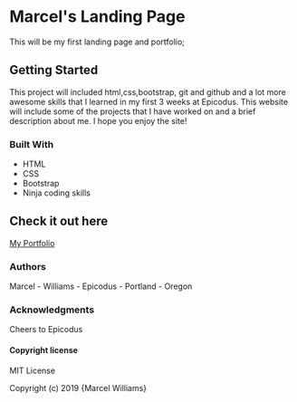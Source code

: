 
# Marcel's Landing Page

This will be my first landing page and portfolio;

## Getting Started

This project will included html,css,bootstrap, git and github and a lot more awesome skills that I learned in my first 3 weeks at Epicodus. This website will include some of the projects that I have worked on and a  brief description about me. I hope you enjoy the site!


### Built With

* HTML
* CSS
* Bootstrap
* Ninja coding skills

## Check it out here

[My Portfolio](https://marcelw25.github.io/portfolio-landing-page/)


### Authors

Marcel - Williams - Epicodus - Portland - Oregon

### Acknowledgments

Cheers to Epicodus

#### Copyright license

MIT License

Copyright (c) 2019 {Marcel Williams}


